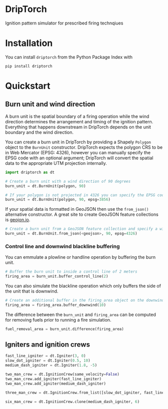 # DripTorch

Ignition pattern simulator for prescribed firing technqiues

# Installation

You can install `driptorch` from the Python Package Index with

```
pip install driptorch
```

# Quickstart

## Burn unit and wind direction

A burn unit is the spatial boundary of a firing operation while the wind direction determines the arrangement and timing of the ignition pattern. Everything that happens downstream in DripTorch depends on the unit boundary and the wind direction.

You can create a burn unit in DripTorch by providing a Shapely `Polygon` object to the `BurnUnit` constructor. DripTorch expects the polygon CRS to be in Web Mercator (EPSG: 4326), however you can manually specify the EPSG code with an optional argument; DripTorch will convert the spatial data to the appropriate UTM projection internally.

```python
import driptorch as dt

# Create a burn unit with a wind direction of 90 degrees
burn_unit = dt.BurnUnit(polygon, 90)

# If your polygon is not projected in 4326 you can specify the EPSG code
burn_unit = dt.BurnUnit(polygon, 90, epsg=3856)
```

If your spatial data is formatted in GeoJSON then use the `from_json()` alternative constructor. A great site to create GeoJSON feature collections is [geojon.io](https://geojson.io).

```python
# Create a burn unit from a GeoJSON feature collection and specify a wind direction of 90 degrees
burn_unit = dt.BurnUnit.from_json(<geojson>, 90, epsg=4326)
```

### Control line and downwind blackline buffering

You can emmulate a plowline or handline operation by buffering the burn unit.

```python
# Buffer the burn unit to inside a control line of 2 meters
firing_area = burn_unit.buffer_control_line(2)
```

You can also simulate the blackline operation which only buffers the side of the unit that is downwind.

```python
# Create an additional buffer in the firing_area object on the downwind side of the unit
firing_area = firing_area.buffer_downwind(10)
```

The difference between the `burn_unit` and `firing_area` can be computed for removing fuels prior to running a fire simulation.

```python
fuel_removal_area = burn_unit.difference(firing_area)
```

## Igniters and ignition crews

```python
fast_line_igniter = dt.Igniter(3, 0)
slow_dot_igniter = dt.Igniter(0.5, 10)
medium_dash_igniter = dt.Igniter(1.8, -5)
```

```python
two_man_crew = dt.IgnitionCrew(same_velocity=False)
two_man_crew.add_igniter(fast_line_igniter)
two_man_crew.add_igniter(medium_dash_igniter)
```

```python
three_man_crew = dt.IgnitionCrew.from_list([slow_dot_igniter, fast_line_igniter])
```

```python
six_man_crew = dt.IgnitionCrew.clone(medium_dash_igniter, 6)
```
